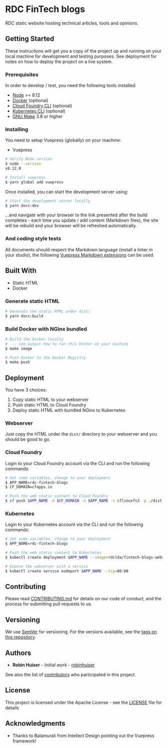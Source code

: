 # RDC FinTech blogs

RDC static website hosting technical articles, tools and opinions.

## Getting Started

These instructions will get you a copy of the project up and running on your local machine for development and testing purposes. See deployment for notes on how to deploy the project on a live system.

### Prerequisites

In order to develop / test, you need the following tools installed:

* [Node](https://www.dyclassroom.com/howto-mac/how-to-install-nodejs-and-npm-on-mac-using-homebrew) >= 8.12
* [Docker](https://docs.docker.com/docker-for-mac/install/) (optional)
* [Cloud Foundry CLI](https://docs.cloudfoundry.org/cf-cli/install-go-cli.html#pkg-mac) (optional)
* [Kubernetes CLI](https://kubernetes.io/docs/tasks/tools/install-kubectl/#install-kubectl-on-macos) (optional)
* [GNU Make](http://osxdaily.com/2014/02/12/install-command-line-tools-mac-os-x/) 3.8 or higher

### Installing

You need to setup Vuepress (globally) on your machine:

* Vuepress

~~~bash
# Verify Node version
$ node --version
v8.12.0

# Install vuepress
$ yarn global add vuepress
~~~

Once installed, you can start the development server using:

~~~bash
# Start the development server locally
$ yarn docs:dev
~~~

...and navigate with your browser to the link presented after the build completes - each time you update / add content (Markdown files), the site will be rebuild and your browser will be refreshed automatically.

### And coding style tests

All documents should respect the Markdown language (install a linter in your studio), the following [Vuepress Markdown extensions](https://vuepress.vuejs.org/guide/markdown.html) can be used.

## Built With

* Static HTML
* Docker

### Generate static HTML

~~~bash
# Generate the static HTML under dist/
$ yarn docs:build
~~~

### Build Docker with NGinx bundled

~~~bash
# Build the Docker locally
#  -- see output how to run this Docker on your machine
$ make image

# Push Docker to the Docker Registry
$ make push
~~~

## Deployment

You have 3 choices:

1. Copy static HTML to your webserver
1. Push static HTML to Cloud Foundry
1. Deploy static HTML with bundled NGinx to Kubernetes

### Webserver

Just copy the HTML under the `dist/` directory to your webserver and you should be good to go.

### Cloud Foundry

Login to your Cloud Foundry account via the CLI and run the following commands:

~~~bash
# Set some variables, change to your deployment
$ APP_NAME=rdc-fintech-blogs
$ CF_DOMAIN=cfapps.io

# Push the web static content to Cloud Foundry
$ cf push $APP_NAME -d $CF_DOMAIN -n $APP_NAME -s cflinuxfs3 -p ./dist
~~~

### Kubernetes

Login to your Kubernetes account via the CLI and run the following commands:

~~~bash
# Set some variables, change to your deployment
$ APP_NAME=rdc-fintech-blogs

# Push the web static content to Kubernetes
$ kubectl create deployment $APP_NAME --image=rdclda/fintech-blogs-webserver

# Expose the webserver with a service
$ kubectl create service nodeport $APP_NAME --tcp=80:80
~~~

## Contributing

Please read [CONTRIBUTING.md](CONTRIBUTING.md) for details on our code of conduct, and the process for submitting pull requests to us.

## Versioning

We use [SemVer](http://semver.org/) for versioning. For the versions available, see the [tags on this repository](https://github.com/rdc-lda/fintech-blogs/tags).

## Authors

* **Robin Huiser** - *Initial work* - [robinhuiser](https://github.com/robinhuiser)

See also the list of [contributors](CONTRIBUTORS.md) who participated in this project.

## License

This project is licensed under the Apache License - see the [LICENSE](LICENSE) file for details

## Acknowledgments

* Thanks to Balamurali from Intellect Design pointing out the Vuepress framework!